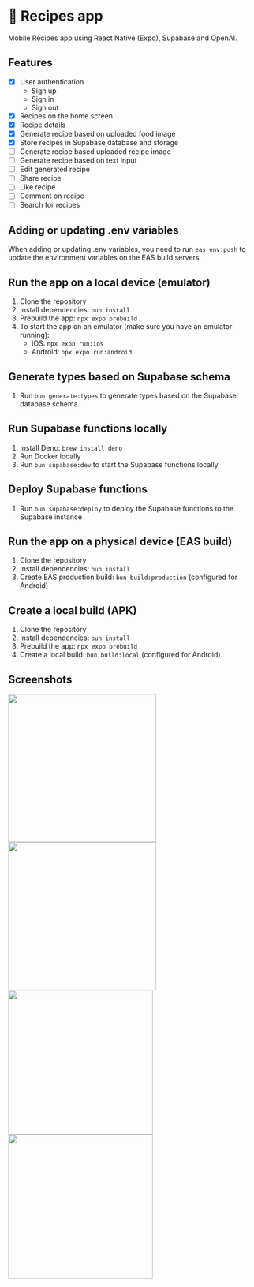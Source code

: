 # 🍔 Recipes app

Mobile Recipes app using React Native (Expo), Supabase and OpenAI.

## Features

- [x] User authentication
  - Sign up
  - Sign in
  - Sign out
- [x] Recipes on the home screen
- [x] Recipe details
- [x] Generate recipe based on uploaded food image
- [x] Store recipes in Supabase database and storage
- [ ] Generate recipe based uploaded recipe image
- [ ] Generate recipe based on text input
- [ ] Edit generated recipe
- [ ] Share recipe
- [ ] Like recipe
- [ ] Comment on recipe
- [ ] Search for recipes

## Adding or updating .env variables

When adding or updating .env variables, you need to run `eas env:push` to update the environment variables on the EAS
build servers.

## Run the app on a local device (emulator)

1. Clone the repository
2. Install dependencies: `bun install`
3. Prebuild the app: `npx expo prebuild`
4. To start the app on an emulator (make sure you have an emulator running):
    - iOS: `npx expo run:ios`
    - Android: `npx expo run:android`

## Generate types based on Supabase schema

1. Run `bun generate:types` to generate types based on the Supabase database schema.

## Run Supabase functions locally

1. Install Deno: `brew install deno`
2. Run Docker locally
3. Run `bun supabase:dev` to start the Supabase functions locally

## Deploy Supabase functions

1. Run `bun supabase:deploy` to deploy the Supabase functions to the Supabase instance

## Run the app on a physical device (EAS build)

1. Clone the repository
2. Install dependencies: `bun install`
3. Create EAS production build: `bun build:production` (configured for Android)

## Create a local build (APK)

1. Clone the repository
2. Install dependencies: `bun install`
3. Prebuild the app: `npx expo prebuild`
4. Create a local build: `bun build:local` (configured for Android)

## Screenshots

<img src="https://github.com/user-attachments/assets/eb1db769-2307-4218-99c1-49fe7cbddba2" width="300"/>
<img src="https://github.com/user-attachments/assets/047d3ea1-2200-429a-831a-3c3514538104" width="300"/>
<img src="https://github.com/user-attachments/assets/4771c891-8ca4-4c5c-b60c-7dbef74847a2" width="293"/>
<img src="https://github.com/user-attachments/assets/50f57b37-237e-438d-b99d-bc4858cd2ca6" width="293"/>


